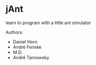 jAnt
====

learn to program with a little ant simulator 

Authors:
- Daniel Horn
- André Fenske
- M.D. 
- André Tarnowsky
